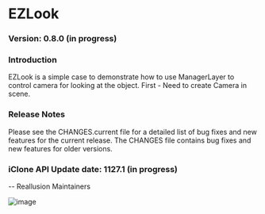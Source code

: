 # EZLook

### Version: 0.8.0 (in progress)

### Introduction

EZLook is a simple case to demonstrate how to use ManagerLayer to control camera for looking at the object. 
First - Need to create Camera in scene.

### Release Notes

Please see the CHANGES.current file for a detailed list of bug fixes and
new features for the current release. The CHANGES file contains bug fixes
and new features for older versions.

### iClone API Update date: 1127.1 (in progress)


 -- Reallusion Maintainers

![image](https://github.com/reallusion/iClone/EZLook/Gif/EZLook_gif.gif)

